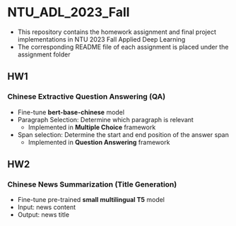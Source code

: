 # NTU_ADL_2023_Fall
- This repository contains the homework assignment and final project implementations in NTU 2023 Fall Applied Deep Learning
- The corresponding README file of each assignment is placed under the assignment folder

## HW1
### Chinese Extractive Question Answering (QA)
- Fine-tune **bert-base-chinese** model
- Paragraph Selection: Determine which paragraph is relevant
  - Implemented in **Multiple Choice** framework
- Span selection: Determine the start and end position of the answer span
  - Implemented in **Question Answering** framework

## HW2
### Chinese News Summarization (Title Generation)
- Fine-tune pre-trained **small multilingual T5** model
- Input: news content
- Output: news title

